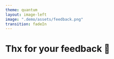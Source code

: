 ```yaml
---
theme: quantum
layout: image-left
image: ".demo/assets/feedback.png"
transition: fadeIn
---
```


# Thx for your feedback 🙏